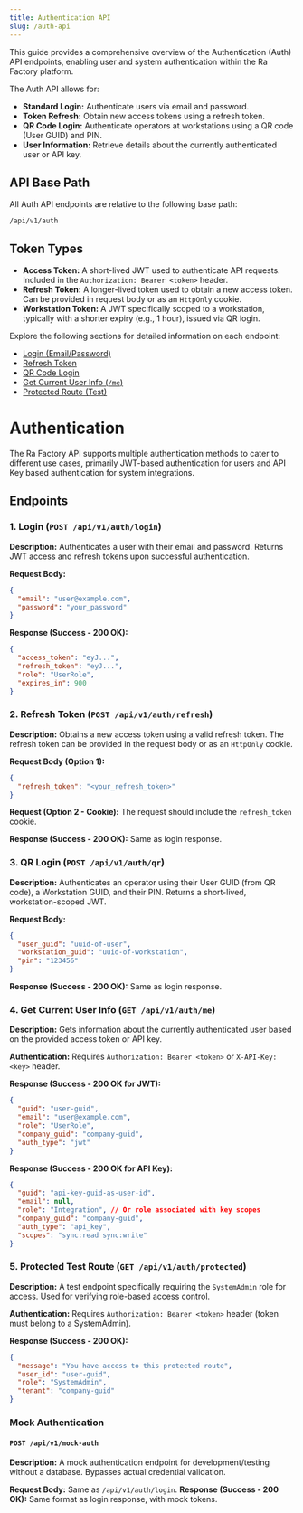 ```yaml
---
title: Authentication API
slug: /auth-api
---
```


This guide provides a comprehensive overview of the Authentication (Auth) API endpoints, enabling user and system authentication within the Ra Factory platform.

The Auth API allows for:

*   **Standard Login:** Authenticate users via email and password.
*   **Token Refresh:** Obtain new access tokens using a refresh token.
*   **QR Code Login:** Authenticate operators at workstations using a QR code (User GUID) and PIN.
*   **User Information:** Retrieve details about the currently authenticated user or API key.

## API Base Path

All Auth API endpoints are relative to the following base path:

`/api/v1/auth`

## Token Types

*   **Access Token:** A short-lived JWT used to authenticate API requests. Included in the `Authorization: Bearer <token>` header.
*   **Refresh Token:** A longer-lived token used to obtain a new access token. Can be provided in request body or as an `HttpOnly` cookie.
*   **Workstation Token:** A JWT specifically scoped to a workstation, typically with a shorter expiry (e.g., 1 hour), issued via QR login.

Explore the following sections for detailed information on each endpoint:

*   [Login (Email/Password)](./endpoints/login.md)
*   [Refresh Token](./endpoints/refresh-token.md)
*   [QR Code Login](./endpoints/qr-login.md)
*   [Get Current User Info (`/me`)](./endpoints/get-me.md)
*   [Protected Route (Test)](./endpoints/protected-route.md)

# Authentication

The Ra Factory API supports multiple authentication methods to cater to different use cases, primarily JWT-based authentication for users and API Key based authentication for system integrations.

## Endpoints

### 1. Login (`POST /api/v1/auth/login`)

**Description:** Authenticates a user with their email and password. Returns JWT access and refresh tokens upon successful authentication.

**Request Body:**
```json
{
  "email": "user@example.com",
  "password": "your_password"
}
```

**Response (Success - 200 OK):**
```json
{
  "access_token": "eyJ...",
  "refresh_token": "eyJ...",
  "role": "UserRole",
  "expires_in": 900
}
```

### 2. Refresh Token (`POST /api/v1/auth/refresh`)

**Description:** Obtains a new access token using a valid refresh token. The refresh token can be provided in the request body or as an `HttpOnly` cookie.

**Request Body (Option 1):**
```json
{
  "refresh_token": "<your_refresh_token>"
}
```
**Request (Option 2 - Cookie):** The request should include the `refresh_token` cookie.

**Response (Success - 200 OK):** Same as login response.

### 3. QR Login (`POST /api/v1/auth/qr`)

**Description:** Authenticates an operator using their User GUID (from QR code), a Workstation GUID, and their PIN. Returns a short-lived, workstation-scoped JWT.

**Request Body:**
```json
{
  "user_guid": "uuid-of-user",
  "workstation_guid": "uuid-of-workstation",
  "pin": "123456"
}
```
**Response (Success - 200 OK):** Same as login response.

### 4. Get Current User Info (`GET /api/v1/auth/me`)

**Description:** Gets information about the currently authenticated user based on the provided access token or API key.

**Authentication:** Requires `Authorization: Bearer <token>` or `X-API-Key: <key>` header.

**Response (Success - 200 OK for JWT):**
```json
{
  "guid": "user-guid",
  "email": "user@example.com",
  "role": "UserRole",
  "company_guid": "company-guid",
  "auth_type": "jwt"
}
```

**Response (Success - 200 OK for API Key):**
```json
{
  "guid": "api-key-guid-as-user-id",
  "email": null,
  "role": "Integration", // Or role associated with key scopes
  "company_guid": "company-guid",
  "auth_type": "api_key",
  "scopes": "sync:read sync:write"
}
```

### 5. Protected Test Route (`GET /api/v1/auth/protected`)

**Description:** A test endpoint specifically requiring the `SystemAdmin` role for access. Used for verifying role-based access control.

**Authentication:** Requires `Authorization: Bearer <token>` header (token must belong to a SystemAdmin).

**Response (Success - 200 OK):**
```json
{
  "message": "You have access to this protected route",
  "user_id": "user-guid",
  "role": "SystemAdmin",
  "tenant": "company-guid"
}
```

### Mock Authentication

#### `POST /api/v1/mock-auth`
**Description:** A mock authentication endpoint for development/testing without a database. Bypasses actual credential validation.

**Request Body:** Same as `/api/v1/auth/login`.
**Response (Success - 200 OK):** Same format as login response, with mock tokens. 